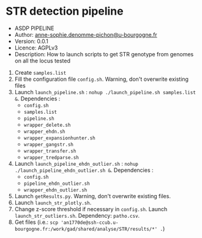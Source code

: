 # STR detection pipeline

- ASDP PIPELINE
- Author: anne-sophie.denomme-pichon@u-bourgogne.fr
- Version: 0.0.1
- Licence: AGPLv3
- Description: How to launch scripts to get STR genotype from genomes on all the locus tested

1. Create `samples.list`
2. Fill the configuration file `config.sh`. Warning, don't overwrite existing files
3. Launch `launch_pipeline.sh` : `nohup ./launch_pipeline.sh samples.list &`. Dependencies :
   - `config.sh`
   - `samples.list`
   - `pipeline.sh`
   - `wrapper_delete.sh`
   - `wrapper_ehdn.sh`
   - `wrapper_expansionhunter.sh`
   - `wrapper_gangstr.sh`
   - `wrapper_transfer.sh`
   - `wrapper_tredparse.sh`
4. Launch `launch_pipeline_ehdn_outlier.sh` : `nohup ./launch_pipeline_ehdn_outlier.sh &`. Dependencies :
   - `config.sh`
   - `pipeline_ehdn_outlier.sh`
   - `wrapper_ehdn_outlier.sh`
5. Launch `getResults.py`. Warning, don't overwrite existing files.
6. Launch `launch_str_plotly.sh`.
7. Change z-score threshold if necessary in `config.sh`. Launch `launch_str_outliers.sh`. Dependency: `patho.csv`.
10. Get files (i.e.: `scp 'an1770de@ssh-ccub.u-bourgogne.fr:/work/gad/shared/analyse/STR/results/*' .`)
